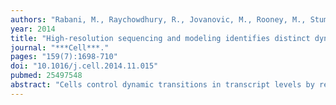 ```yaml
---
authors: "Rabani, M., Raychowdhury, R., Jovanovic, M., Rooney, M., Stumpo, DJ., **Pauli, A.,** Hacohen, N., Schier, AF., Blackshear, PJ., Friedman, N., Amit, I., Regev, A."
year: 2014
title: "High-resolution sequencing and modeling identifies distinct dynamic RNA regulatory strategies"
journal: "***Cell***."
pages: "159(7):1698-710"
doi: "10.1016/j.cell.2014.11.015"
pubmed: 25497548
abstract: "Cells control dynamic transitions in transcript levels by regulating transcription, processing, and/or degradation through an integrated regulatory strategy. Here, we combine RNA metabolic labeling, rRNA-depleted RNA-seq, and DRiLL, a novel computational framework, to quantify the level; editing sites; and transcription, processing, and degradation rates of each transcript at a splice junction resolution during the LPS response of mouse dendritic cells. Four key regulatory strategies, dominated by RNA transcription changes, generate most temporal gene expression patterns. Noncanonical strategies that also employ dynamic posttranscriptional regulation control only a minority of genes, but provide unique signal processing features. We validate Tristetraprolin (TTP) as a major regulator of RNA degradation in one noncanonical strategy. Applying DRiLL to the regulation of noncoding RNAs and to zebrafish embryogenesis demonstrates its broad utility. Our study provides a new quantitative approach to discover transcriptional and posttranscriptional events that control dynamic changes in transcript levels using RNA sequencing data."
---
```


